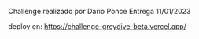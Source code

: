 Challenge realizado por Dario Ponce
Entrega 11/01/2023

deploy en: https://challenge-greydive-beta.vercel.app/
